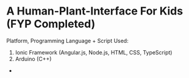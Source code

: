 # A Human-Plant-Interface For Kids (FYP Completed)
Platform, Programming Language + Script Used:
1. Ionic Framework (Angular.js, Node.js, HTML, CSS, TypeScript)
2. Arduino (C++)
-

